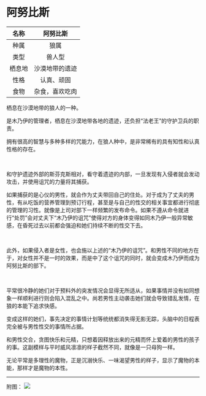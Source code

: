 # 阿努比斯

|名称|阿努比斯|
|:-:|:-:|
|种属|狼属|
|类型|兽人型|
|栖息地|沙漠地带的遗迹|
|性格|认真、顽固|
|食物|杂食，喜欢吃肉|

栖息在沙漠地带的狼人的一种。

是木乃伊的管理者，栖息在沙漠地带各地的遗迹，还负担“法老王”的守护卫兵的职责。

拥有很高的智慧与多种多样的咒能力，在狼人种中，是非常稀有的具有知性和认真性格的存在。

<br>

和守护遗迹外部的斯芬克斯相对，看守着遗迹的内部，一旦发现有入侵者就会发动攻击，并使用诅咒的力量将其捕获。

如果捕获的是心仪的男性，就会作为丈夫带回自己的住处。对于成为了丈夫的男性，有从吃饭的营养管理到预订行程，甚至是与自己的性交的相关事宜都进行彻底的管理的习性。就像是上司对部下一样频繁的发布命令。如果不遵从命令就进行“处罚”会对丈夫下“木乃伊的诅咒”使得对方的身体变得如同木乃伊一般异常敏感，在昏死过去以前都会强迫和她们持续不断的性交下去。

<br>

此外，如果侵入者是女性，也会施以上述的“木乃伊的诅咒”。和男性不同的地方在于，对女性并不是一时的效果，而是中了这个诅咒的同时，就会变成木乃伊而成为阿努比斯的部下。

<br>

平常很冷静的她们对于预料外的突发情况会显得无所适从，如果事情并没有如同想象一样顺利进行则会陷入混乱之中。尚若男性主动袭击她们就会导致错乱发情，在狼的本能下追求快感。

变成这样的她们，事先决定的事情计划等统统都消失得无影无踪，头脑中的日程表完全被与男性性交的事情所占据。

和男性交合，贪图快乐和元精，只想着因释放出来的元精而怀上爱着的男性的孩子的事。这副模样与平时威风凛凛的样子截然不同，就像是一只母狗一样。

无论平常是多理性的魔物，正是沉溺快乐、一味渴望男性的样子，显示了魔物的本能，那样才是魔物的本性。

---

附图： ![](img/魔物娘图鉴I/154-155阿努比斯.jpg)